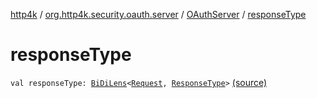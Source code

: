 [http4k](../../index.md) / [org.http4k.security.oauth.server](../index.md) / [OAuthServer](index.md) / [responseType](./response-type.md)

# responseType

`val responseType: `[`BiDiLens`](../../org.http4k.lens/-bi-di-lens/index.md)`<`[`Request`](../../org.http4k.core/-request/index.md)`, `[`ResponseType`](../../org.http4k.security/-response-type/index.md)`>` [(source)](https://github.com/http4k/http4k/blob/master/http4k-security-oauth/src/main/kotlin/org/http4k/security/oauth/server/OAuthServer.kt#L87)